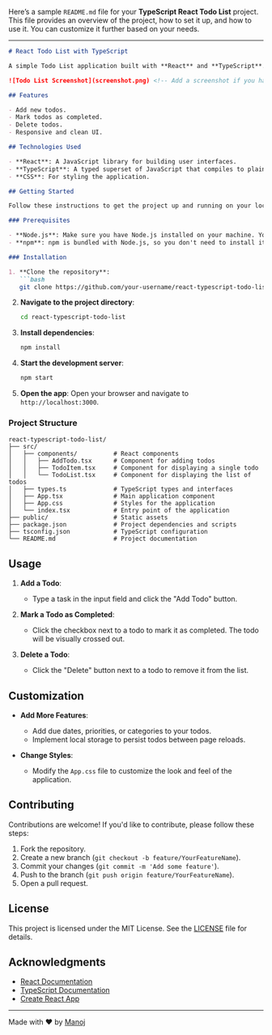 Here’s a sample `README.md` file for your **TypeScript React Todo List** project. This file provides an overview of the project, how to set it up, and how to use it. You can customize it further based on your needs.

---

```markdown
# React Todo List with TypeScript

A simple Todo List application built with **React** and **TypeScript**. This project demonstrates how to use TypeScript with React to create a type-safe and scalable application.

![Todo List Screenshot](screenshot.png) <!-- Add a screenshot if you have one -->

## Features

- Add new todos.
- Mark todos as completed.
- Delete todos.
- Responsive and clean UI.

## Technologies Used

- **React**: A JavaScript library for building user interfaces.
- **TypeScript**: A typed superset of JavaScript that compiles to plain JavaScript.
- **CSS**: For styling the application.

## Getting Started

Follow these instructions to get the project up and running on your local machine.

### Prerequisites

- **Node.js**: Make sure you have Node.js installed on your machine. You can download it from [here](https://nodejs.org/).
- **npm**: npm is bundled with Node.js, so you don't need to install it separately.

### Installation

1. **Clone the repository**:
   ```bash
   git clone https://github.com/your-username/react-typescript-todo-list.git
   ```

2. **Navigate to the project directory**:
   ```bash
   cd react-typescript-todo-list
   ```

3. **Install dependencies**:
   ```bash
   npm install
   ```

4. **Start the development server**:
   ```bash
   npm start
   ```

5. **Open the app**:
   Open your browser and navigate to `http://localhost:3000`.

### Project Structure

```
react-typescript-todo-list/
├── src/
│   ├── components/          # React components
│   │   ├── AddTodo.tsx      # Component for adding todos
│   │   ├── TodoItem.tsx     # Component for displaying a single todo
│   │   └── TodoList.tsx     # Component for displaying the list of todos
│   ├── types.ts             # TypeScript types and interfaces
│   ├── App.tsx              # Main application component
│   ├── App.css              # Styles for the application
│   └── index.tsx            # Entry point of the application
├── public/                  # Static assets
├── package.json             # Project dependencies and scripts
├── tsconfig.json            # TypeScript configuration
└── README.md                # Project documentation
```

## Usage

1. **Add a Todo**:
   - Type a task in the input field and click the "Add Todo" button.

2. **Mark a Todo as Completed**:
   - Click the checkbox next to a todo to mark it as completed. The todo will be visually crossed out.

3. **Delete a Todo**:
   - Click the "Delete" button next to a todo to remove it from the list.

## Customization

- **Add More Features**:
  - Add due dates, priorities, or categories to your todos.
  - Implement local storage to persist todos between page reloads.

- **Change Styles**:
  - Modify the `App.css` file to customize the look and feel of the application.

## Contributing

Contributions are welcome! If you'd like to contribute, please follow these steps:

1. Fork the repository.
2. Create a new branch (`git checkout -b feature/YourFeatureName`).
3. Commit your changes (`git commit -m 'Add some feature'`).
4. Push to the branch (`git push origin feature/YourFeatureName`).
5. Open a pull request.

## License

This project is licensed under the MIT License. See the [LICENSE](LICENSE) file for details.

## Acknowledgments

- [React Documentation](https://reactjs.org/docs/getting-started.html)
- [TypeScript Documentation](https://www.typescriptlang.org/docs/)
- [Create React App](https://create-react-app.dev/)

---

Made with ❤️ by [Manoj](https://github.com/ManojSurulivel/Todolist-Typescript.git)
```

